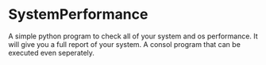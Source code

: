 # SystemPerformance

A simple python program to check all of your system and os performance.
It will give you a full report of your system.
A consol program that can be executed even seperately.
